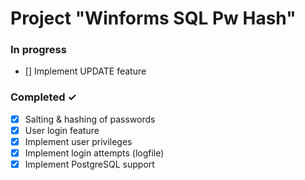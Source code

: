 # Project "Winforms SQL Pw Hash"

### In progress

- [] Implement UPDATE feature

### Completed ✓

- [x] Salting & hashing of passwords
- [x] User login feature
- [x] Implement user privileges
- [x] Implement login attempts (logfile)
- [x] Implement PostgreSQL support
